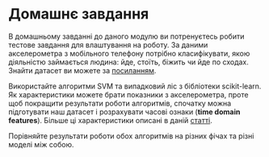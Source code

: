 # Домашнє завдання
В домашньому завданні до даного модулю ви потренуєтесь робити тестове завдання для влаштування на роботу.
За даними акселерометра з мобільного телефону потрібно класифікувати, якою діяльністю займається людина: йде, стоїть, біжить чи йде по сходах. 
Знайти датасет ви можете за [посиланням](https://drive.google.com/file/d/1nzrtQpfaHL0OgJ_eXzA7VuEj7XotrSWO/view).

Використайте алгоритми SVM та випадковий ліс з бібліотеки scikit-learn. 
Як характеристики можете брати показники з акселерометра, проте щоб покращити результати роботи алгоритмів, спочатку можна підготувати наш датасет і розрахувати часові ознаки (**time domain features**). Більше ці характеристики описані в даній [статті](https://drive.google.com/file/d/1-18YEmp0YjV3hN9iI8J1i_FWd55HFwOK/view).

Порівняйте результати роботи обох алгоритмів на різних фічах та різні моделі між собою.